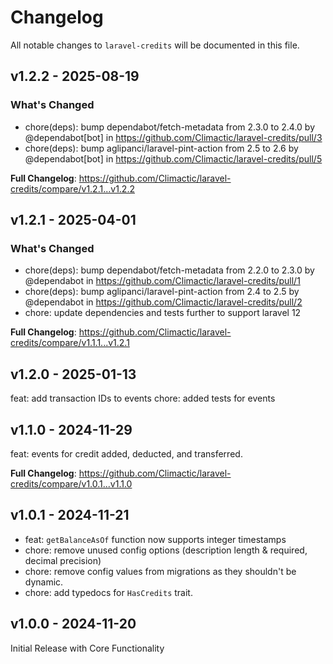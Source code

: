 # Changelog

All notable changes to `laravel-credits` will be documented in this file.

## v1.2.2 - 2025-08-19

### What's Changed

* chore(deps): bump dependabot/fetch-metadata from 2.3.0 to 2.4.0 by @dependabot[bot] in https://github.com/Climactic/laravel-credits/pull/3
* chore(deps): bump aglipanci/laravel-pint-action from 2.5 to 2.6 by @dependabot[bot] in https://github.com/Climactic/laravel-credits/pull/5

**Full Changelog**: https://github.com/Climactic/laravel-credits/compare/v1.2.1...v1.2.2

## v1.2.1 - 2025-04-01

### What's Changed

* chore(deps): bump dependabot/fetch-metadata from 2.2.0 to 2.3.0 by @dependabot in https://github.com/Climactic/laravel-credits/pull/1
* chore(deps): bump aglipanci/laravel-pint-action from 2.4 to 2.5 by @dependabot in https://github.com/Climactic/laravel-credits/pull/2
* chore: update dependencies and tests further to support laravel 12

**Full Changelog**: https://github.com/Climactic/laravel-credits/compare/v1.1.1...v1.2.1

## v1.2.0 - 2025-01-13

feat: add transaction IDs to events
chore: added tests for events

## v1.1.0 - 2024-11-29

feat: events for credit added, deducted, and transferred.

**Full Changelog**: https://github.com/Climactic/laravel-credits/compare/v1.0.1...v1.1.0

## v1.0.1 - 2024-11-21

- feat: `getBalanceAsOf` function now supports integer timestamps
- chore: remove unused config options (description length & required, decimal precision)
- chore: remove config values from migrations as they shouldn't be dynamic.
- chore: add typedocs for `HasCredits` trait.

## v1.0.0 - 2024-11-20

Initial Release with Core Functionality
